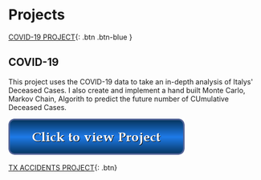 # Projects

[COVID-19 PROJECT](covid.html){: .btn .btn-blue }

## COVID-19
This project uses the COVID-19 data to take an in-depth analysis of Italys' Deceased Cases. I also create and implement a hand built Monte Carlo, Markov Chain, Algorith to predict the future number of CUmulative Deceased Cases.

[![button](button.png)](covid.html)

[TX ACCIDENTS PROJECT](accidents.html){: .btn}
